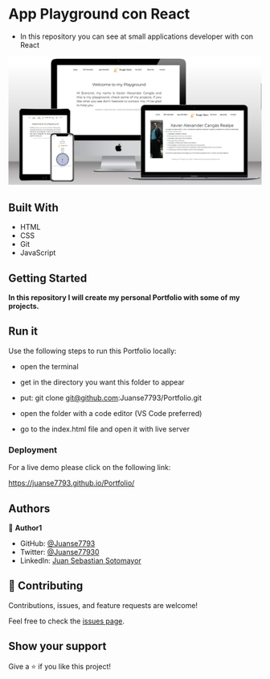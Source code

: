 # App Playground con React
- In this repository you can  see at small applications developer with con React

<img src='./public/img/screenapp.JPG'>


## Built With

- HTML
- CSS
- Git
- JavaScript

## Getting Started

**In this repository I will create my personal Portfolio with some of my projects.**

## Run it

Use the following steps to run this Portfolio locally:

- open the terminal

- get in the directory you want this folder to appear

- put: git clone git@github.com:Juanse7793/Portfolio.git

- open the folder with a code editor (VS Code preferred)

- go to the index.html file and open it with live server


### Deployment

For a live demo please click on the following link:

https://juanse7793.github.io/Portfolio/

## Authors

👤 **Author1**

- GitHub: [@Juanse7793](https://github.com/Juanse7793)
- Twitter: [@Juanse77930](https://twitter.com/Juanse77930)
- LinkedIn: [Juan Sebastian Sotomayor](https://linkedin.com/in/juan-sebastian-sotomayor-2bb395198)


## 🤝 Contributing

Contributions, issues, and feature requests are welcome!

Feel free to check the [issues page](../../issues/).

## Show your support

Give a ⭐️ if you like this project!
